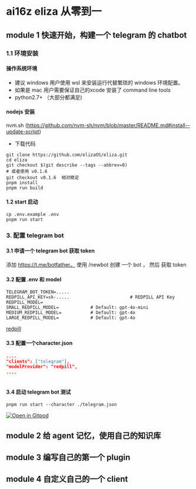 # ai16z eliza 从零到一

## module 1 快速开始，构建一个 telegram 的 chatbot

### 1.1 环境安装

#### 操作系统环境

- 建议 windows 用户使用 wsl 来安装运行代替繁琐的 windows 环境配置。
- 如果是 mac 用户需要保证自己的xcode 安装了 command line tools
- python2.7+ （大部分都满足)

#### nodejs 安装

nvm.sh (<https://github.com/nvm-sh/nvm/blob/master/README.md#install--update-script>)

- 下载代码

```shell
git clone https://github.com/elizaOS/eliza.git
cd eliza
git checkout $(git describe --tags --abbrev=0) 
# 或者使用 v0.1.6
git checkout v0.1.6  相对稳定
pnpm install 
pnpm run build 
```

#### 1.2 start 启动

```shell
cp .env.example .env
pnpm run start
```

### 3. 配置 telegram bot

#### 3.1 申请一个 telegram bot 获取 token

添加 <https://t.me/botfather。>
使用 /newbot 创建 一个 bot ， 然后 获取 token

#### 3.2 配置 .env 和 model

```shell
TELEGRAM_BOT_TOKEN=.....
REDPILL_API_KEY=sk-.....                       # REDPILL API Key
REDPILL_MODEL=
SMALL_REDPILL_MODEL=            # Default: gpt-4o-mini
MEDIUM_REDPILL_MODEL=           # Default: gpt-4o
LARGE_REDPILL_MODEL=            # Default: gpt-4o
```

[redpill](https://redpill.ai/)

#### 3.3 配置一个character.json

```json
....
"clients": ["telegram"],
"modelProvider": "redpill",
....
  
```

#### 3.4 启动 telegram bot 测试

```shell
pnpm run start --character ./telegram.json
```

[![Open in Gitpod](https://gitpod.io/button/open-in-gitpod.svg)](https://gitpod.io/#https://github.com/elizaos/eliza/tree/main)

## module 2 给 agent 记忆，使用自己的知识库

## module 3 编写自己的第一个 plugin

## module 4 自定义自己的一个 client
